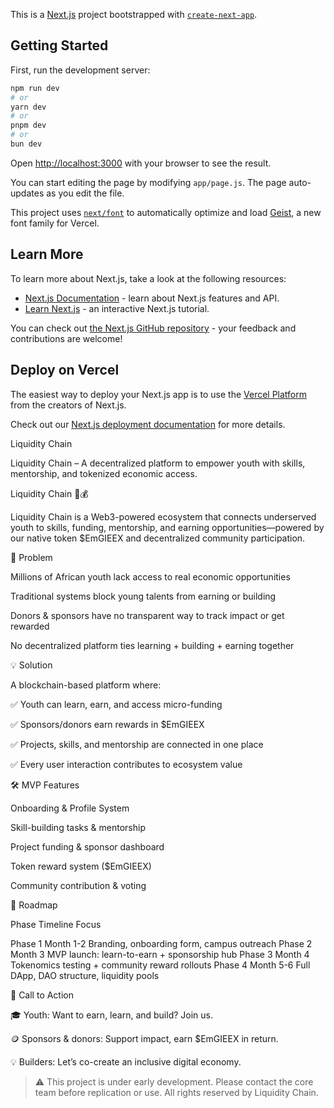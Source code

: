 This is a [Next.js](https://nextjs.org) project bootstrapped with [`create-next-app`](https://github.com/vercel/next.js/tree/canary/packages/create-next-app).

## Getting Started

First, run the development server:

```bash
npm run dev
# or
yarn dev
# or
pnpm dev
# or
bun dev
```

Open [http://localhost:3000](http://localhost:3000) with your browser to see the result.

You can start editing the page by modifying `app/page.js`. The page auto-updates as you edit the file.

This project uses [`next/font`](https://nextjs.org/docs/app/building-your-application/optimizing/fonts) to automatically optimize and load [Geist](https://vercel.com/font), a new font family for Vercel.

## Learn More

To learn more about Next.js, take a look at the following resources:

- [Next.js Documentation](https://nextjs.org/docs) - learn about Next.js features and API.
- [Learn Next.js](https://nextjs.org/learn) - an interactive Next.js tutorial.

You can check out [the Next.js GitHub repository](https://github.com/vercel/next.js) - your feedback and contributions are welcome!

## Deploy on Vercel

The easiest way to deploy your Next.js app is to use the [Vercel Platform](https://vercel.com/new?utm_medium=default-template&filter=next.js&utm_source=create-next-app&utm_campaign=create-next-app-readme) from the creators of Next.js.

Check out our [Next.js deployment documentation](https://nextjs.org/docs/app/building-your-application/deploying) for more details.









Liquidity Chain 

Liquidity Chain – A decentralized platform to empower youth with skills, mentorship, and tokenized economic access.




Liquidity Chain 🔗💰

Liquidity Chain is a Web3-powered ecosystem that connects underserved youth to skills, funding, mentorship, and earning opportunities—powered by our native token $EmGIEEX and decentralized community participation.




🚧 Problem

Millions of African youth lack access to real economic opportunities

Traditional systems block young talents from earning or building

Donors & sponsors have no transparent way to track impact or get rewarded

No decentralized platform ties learning + building + earning together





💡 Solution

A blockchain-based platform where:

✅ Youth can learn, earn, and access micro-funding

✅ Sponsors/donors earn rewards in $EmGIEEX

✅ Projects, skills, and mentorship are connected in one place

✅ Every user interaction contributes to ecosystem value





🛠 MVP Features

Onboarding & Profile System

Skill-building tasks & mentorship

Project funding & sponsor dashboard

Token reward system ($EmGIEEX)

Community contribution & voting





📍 Roadmap

Phase	Timeline	Focus

Phase 1	Month 1-2	Branding, onboarding form, campus outreach
Phase 2	Month 3	MVP launch: learn-to-earn + sponsorship hub
Phase 3	Month 4	Tokenomics testing + community reward rollouts
Phase 4	Month 5-6	Full DApp, DAO structure, liquidity pools





🤝 Call to Action

🎓 Youth: Want to earn, learn, and build? Join us.

🪙 Sponsors & donors: Support impact, earn $EmGIEEX in return.

💡 Builders: Let’s co-create an inclusive digital economy.






> ⚠️ This project is under early development. Please contact the core team before replication or use. All rights reserved by Liquidity Chain.






